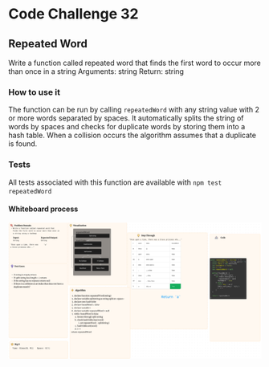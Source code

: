 # Code Challenge 32

## Repeated Word

Write a function called repeated word that finds the first word to occur more than once in a string
Arguments: string
Return: string

### How to use it

The function can be run by calling `repeatedWord` with any string value with 2 or more words separated by spaces. It automatically splits the string of words by spaces and checks for duplicate words by storing them into a hash table. When a collision occurs the algorithm assumes that a duplicate is found.

### Tests

All tests associated with this function are available with `npm test repeatedWord`

#### Whiteboard process

![Code Challenge 31 UML](./assets/CodeChallenge31.png)
